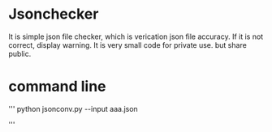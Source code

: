 # Jsonchecker

It is simple json file checker, which is verication json file accuracy.
If it is not correct, display warning.
It is very small code for private use. but share public.

# command line

'''
python jsonconv.py --input aaa.json

'''

